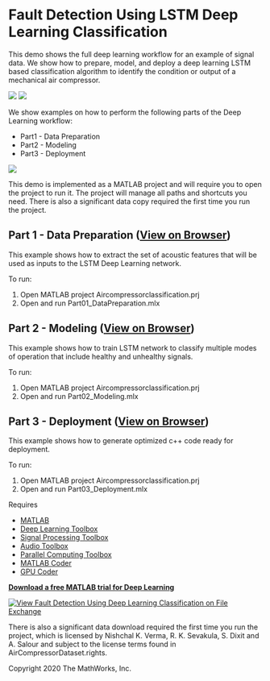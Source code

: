# Fault Detection Using LSTM Deep Learning Classification
This demo shows the full deep learning workflow for an example of signal data. We show how to prepare, model, and deploy a deep learning LSTM based classification algorithm to identify the condition or output of a mechanical air compressor.

![](Images/bearingsignal.png)
![](Images/confusionmat.png)

We show examples on how to perform the following parts of the Deep Learning workflow:

- Part1 - Data Preparation
- Part2 - Modeling
- Part3 - Deployment

![](Images/deeplearningworkflow.png)


This demo is implemented as a MATLAB project and will require you to open the project to run it. The project will manage all paths and shortcuts you need. There is also a significant data copy required the first time you run the project.

## Part 1 - Data Preparation ([View on Browser](./markdown_view/Part01_DataPreparation.md))

This example shows how to extract the set of acoustic features that will be used as inputs to the LSTM Deep Learning network.

To run:
1. Open MATLAB project Aircompressorclassification.prj
2. Open and run Part01_DataPreparation.mlx

## Part 2 - Modeling ([View on Browser](./markdown_view/Part02_Modeling.md))

This example shows how to train LSTM network to classify multiple modes of operation that include healthy and unhealthy signals.

To run:
1. Open MATLAB project Aircompressorclassification.prj
2. Open and run Part02_Modeling.mlx

## Part 3 - Deployment ([View on Browser](./markdown_view/Part03_Deployment.md))

This example shows how to generate optimized c++ code ready for deployment. 

To run:
1. Open MATLAB project Aircompressorclassification.prj
2. Open and run Part03_Deployment.mlx

Requires

- [MATLAB](https://www.mathworks.com/products/matlab.html)
- [Deep Learning Toolbox](https://www.mathworks.com/products/deep-learning.html)
- [Signal Processing Toolbox](https://www.mathworks.com/products/signal.html)
- [Audio Toolbox](https://www.mathworks.com/products/audio.html)
- [Parallel Computing Toolbox](https://www.mathworks.com/products/parallel-computing.html)
- [MATLAB Coder](https://www.mathworks.com/products/matlab-coder.html)
- [GPU Coder](https://www.mathworks.com/products/gpu-coder.html)

**[Download a free MATLAB trial for Deep Learning](https://www.mathworks.com/products/deep-learning.html)**

[![View Fault Detection Using Deep Learning Classification on File Exchange](https://www.mathworks.com/matlabcentral/images/matlab-file-exchange.svg)](https://www.mathworks.com/matlabcentral/fileexchange/74611-fault-detection-using-deep-learning-classification)

There is also a significant data download required the first time you run the project, which is licensed by Nishchal K. Verma, R. K. Sevakula, S. Dixit and A. Salour and subject to the license terms found in AirCompressorDataset.rights.

Copyright 2020 The MathWorks, Inc.